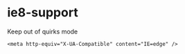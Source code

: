 ie8-support
===========

Keep out of quirks mode

    <meta http-equiv="X-UA-Compatible" content="IE=edge" />
